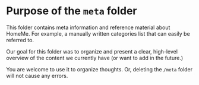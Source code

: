 # Purpose of the `meta` folder

This folder contains meta information and reference material about HomeMe. For example, a manually written categories list that can easily be referred to. 

Our goal for this folder was to organize and present a clear, high-level overview of the content we currently have (or want to add in the future.)

You are welcome to use it to organize thoughts. Or, deleting the `/meta` folder will not cause any errors.